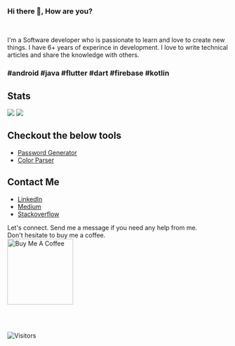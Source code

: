### Hi there 👋, How are you?
<br/>

I'm a Software developer who is passionate to learn and love to create new things. I have 6+ years of experince in development. I love to write technical articles and share the knowledge with others.
<br/>

### #android #java #flutter #dart #firebase #kotlin


## Stats
<img src="https://github-readme-stats.vercel.app/api?username=deepak786&count_private=true&theme=default&show_icons=true" /> 
<img src="https://github-readme-streak-stats.herokuapp.com/?user=deepak786"/>

## Checkout the below tools

- [Password Generator](https://deepak786.github.io/generate-password/#/)
- [Color Parser](https://deepak786.github.io/demo-color-parser/#/)

## Contact Me
- [LinkedIn](https://www.linkedin.com/in/deepakdroid/)
- [Medium](https://deepakdroid.medium.com/)
- [Stackoverflow](https://stackoverflow.com/users/3452078/deepak-goyal)

Let's connect. Send me a message if you need any help from me.
<br/>
Don't hesitate to buy me a coffee.
<br/>
<a href="https://www.buymeacoffee.com/deepakdroid" target="_blank"><img src="https://cdn.buymeacoffee.com/buttons/v2/default-yellow.png" alt="Buy Me A Coffee" width="150px"></a>

<br/><br/>

![Visitors](https://visitor-badge.glitch.me/badge?page_id=deepak786.deepak786)